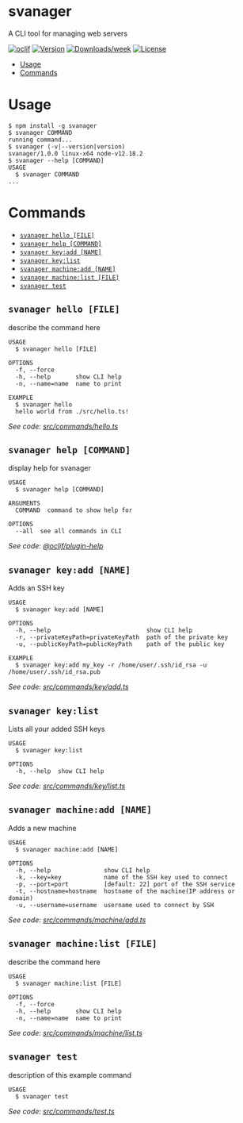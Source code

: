 svanager
========

A CLI tool for managing web servers

[![oclif](https://img.shields.io/badge/cli-oclif-brightgreen.svg)](https://oclif.io)
[![Version](https://img.shields.io/npm/v/svanager.svg)](https://npmjs.org/package/svanager)
[![Downloads/week](https://img.shields.io/npm/dw/svanager.svg)](https://npmjs.org/package/svanager)
[![License](https://img.shields.io/npm/l/svanager.svg)](https://github.com/https://github.com/filiptrplan/svanager/blob/master/package.json)

<!-- toc -->
* [Usage](#usage)
* [Commands](#commands)
<!-- tocstop -->
# Usage
<!-- usage -->
```sh-session
$ npm install -g svanager
$ svanager COMMAND
running command...
$ svanager (-v|--version|version)
svanager/1.0.0 linux-x64 node-v12.18.2
$ svanager --help [COMMAND]
USAGE
  $ svanager COMMAND
...
```
<!-- usagestop -->
# Commands
<!-- commands -->
* [`svanager hello [FILE]`](#svanager-hello-file)
* [`svanager help [COMMAND]`](#svanager-help-command)
* [`svanager key:add [NAME]`](#svanager-keyadd-name)
* [`svanager key:list`](#svanager-keylist)
* [`svanager machine:add [NAME]`](#svanager-machineadd-name)
* [`svanager machine:list [FILE]`](#svanager-machinelist-file)
* [`svanager test`](#svanager-test)

## `svanager hello [FILE]`

describe the command here

```
USAGE
  $ svanager hello [FILE]

OPTIONS
  -f, --force
  -h, --help       show CLI help
  -n, --name=name  name to print

EXAMPLE
  $ svanager hello
  hello world from ./src/hello.ts!
```

_See code: [src/commands/hello.ts](https://github.com/filiptrplan/svanager/blob/v1.0.0/src/commands/hello.ts)_

## `svanager help [COMMAND]`

display help for svanager

```
USAGE
  $ svanager help [COMMAND]

ARGUMENTS
  COMMAND  command to show help for

OPTIONS
  --all  see all commands in CLI
```

_See code: [@oclif/plugin-help](https://github.com/oclif/plugin-help/blob/v3.2.2/src/commands/help.ts)_

## `svanager key:add [NAME]`

Adds an SSH key

```
USAGE
  $ svanager key:add [NAME]

OPTIONS
  -h, --help                           show CLI help
  -r, --privateKeyPath=privateKeyPath  path of the private key
  -u, --publicKeyPath=publicKeyPath    path of the public key

EXAMPLE
  $ svanager key:add my_key -r /home/user/.ssh/id_rsa -u /home/user/.ssh/id_rsa.pub
```

_See code: [src/commands/key/add.ts](https://github.com/filiptrplan/svanager/blob/v1.0.0/src/commands/key/add.ts)_

## `svanager key:list`

Lists all your added SSH keys

```
USAGE
  $ svanager key:list

OPTIONS
  -h, --help  show CLI help
```

_See code: [src/commands/key/list.ts](https://github.com/filiptrplan/svanager/blob/v1.0.0/src/commands/key/list.ts)_

## `svanager machine:add [NAME]`

Adds a new machine

```
USAGE
  $ svanager machine:add [NAME]

OPTIONS
  -h, --help               show CLI help
  -k, --key=key            name of the SSH key used to connect
  -p, --port=port          [default: 22] port of the SSH service
  -t, --hostname=hostname  hostname of the machine(IP address or domain)
  -u, --username=username  username used to connect by SSH
```

_See code: [src/commands/machine/add.ts](https://github.com/filiptrplan/svanager/blob/v1.0.0/src/commands/machine/add.ts)_

## `svanager machine:list [FILE]`

describe the command here

```
USAGE
  $ svanager machine:list [FILE]

OPTIONS
  -f, --force
  -h, --help       show CLI help
  -n, --name=name  name to print
```

_See code: [src/commands/machine/list.ts](https://github.com/filiptrplan/svanager/blob/v1.0.0/src/commands/machine/list.ts)_

## `svanager test`

description of this example command

```
USAGE
  $ svanager test
```

_See code: [src/commands/test.ts](https://github.com/filiptrplan/svanager/blob/v1.0.0/src/commands/test.ts)_
<!-- commandsstop -->
